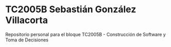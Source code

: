 # TC2005B Sebastián González Villacorta
Repositorio personal para el bloque TC2005B - Construcción de Software y Toma de Decisiones
